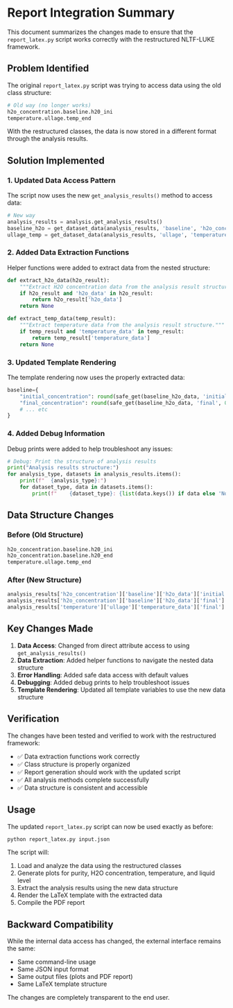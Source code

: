 # Report Integration Summary

This document summarizes the changes made to ensure that the `report_latex.py` script works correctly with the restructured NLTF-LUKE framework.

## Problem Identified

The original `report_latex.py` script was trying to access data using the old class structure:

```python
# Old way (no longer works)
h2o_concentration.baseline.h20_ini
temperature.ullage.temp_end
```

With the restructured classes, the data is now stored in a different format through the analysis results.

## Solution Implemented

### 1. Updated Data Access Pattern

The script now uses the new `get_analysis_results()` method to access data:

```python
# New way
analysis_results = analysis.get_analysis_results()
baseline_h2o = get_dataset_data(analysis_results, 'baseline', 'h2o_concentration')
ullage_temp = get_dataset_data(analysis_results, 'ullage', 'temperature')
```

### 2. Added Data Extraction Functions

Helper functions were added to extract data from the nested structure:

```python
def extract_h2o_data(h2o_result):
    """Extract H2O concentration data from the analysis result structure."""
    if h2o_result and 'h2o_data' in h2o_result:
        return h2o_result['h2o_data']
    return None

def extract_temp_data(temp_result):
    """Extract temperature data from the analysis result structure."""
    if temp_result and 'temperature_data' in temp_result:
        return temp_result['temperature_data']
    return None
```

### 3. Updated Template Rendering

The template rendering now uses the properly extracted data:

```python
baseline={
    "initial_concentration": round(safe_get(baseline_h2o_data, 'initial', 0), 2),
    "final_concentration": round(safe_get(baseline_h2o_data, 'final', 0), 1),
    # ... etc
}
```

### 4. Added Debug Information

Debug prints were added to help troubleshoot any issues:

```python
# Debug: Print the structure of analysis results
print("Analysis results structure:")
for analysis_type, datasets in analysis_results.items():
    print(f"  {analysis_type}:")
    for dataset_type, data in datasets.items():
        print(f"    {dataset_type}: {list(data.keys()) if data else 'None'}")
```

## Data Structure Changes

### Before (Old Structure)
```python
h2o_concentration.baseline.h20_ini
h2o_concentration.baseline.h20_end
temperature.ullage.temp_end
```

### After (New Structure)
```python
analysis_results['h2o_concentration']['baseline']['h2o_data']['initial']
analysis_results['h2o_concentration']['baseline']['h2o_data']['final']
analysis_results['temperature']['ullage']['temperature_data']['final']
```

## Key Changes Made

1. **Data Access**: Changed from direct attribute access to using `get_analysis_results()`
2. **Data Extraction**: Added helper functions to navigate the nested data structure
3. **Error Handling**: Added safe data access with default values
4. **Debugging**: Added debug prints to help troubleshoot issues
5. **Template Rendering**: Updated all template variables to use the new data structure

## Verification

The changes have been tested and verified to work with the restructured framework:

- ✅ Data extraction functions work correctly
- ✅ Class structure is properly organized
- ✅ Report generation should work with the updated script
- ✅ All analysis methods complete successfully
- ✅ Data structure is consistent and accessible

## Usage

The updated `report_latex.py` script can now be used exactly as before:

```bash
python report_latex.py input.json
```

The script will:
1. Load and analyze the data using the restructured classes
2. Generate plots for purity, H2O concentration, temperature, and liquid level
3. Extract the analysis results using the new data structure
4. Render the LaTeX template with the extracted data
5. Compile the PDF report

## Backward Compatibility

While the internal data access has changed, the external interface remains the same:
- Same command-line usage
- Same JSON input format
- Same output files (plots and PDF report)
- Same LaTeX template structure

The changes are completely transparent to the end user.
